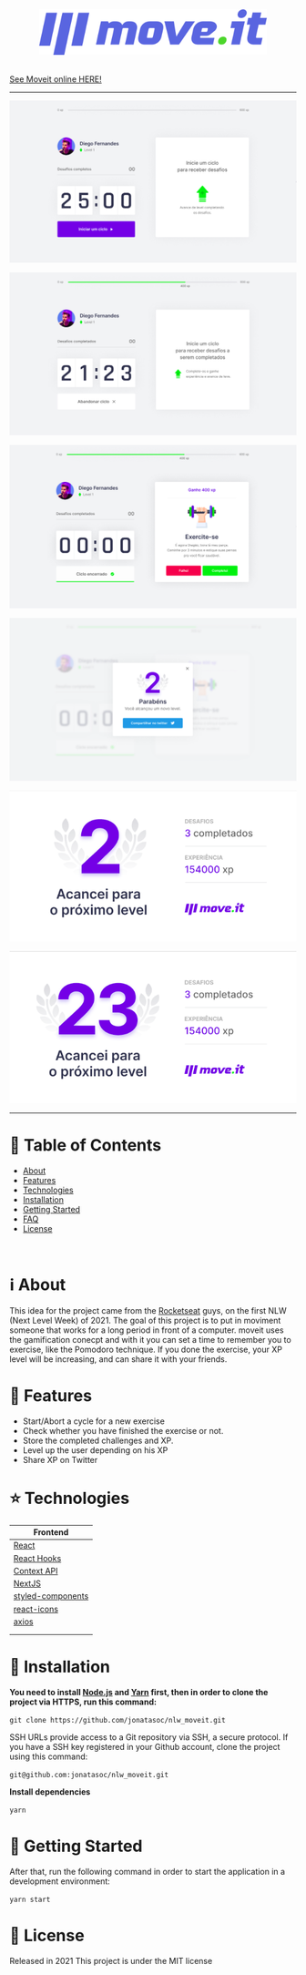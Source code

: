 <div align="center">
    <img alt="Moveit" title="Moveit" width="400" src="docs/logo-full.svg" />
    <br>
    <br>
</div>

[See Moveit online HERE!](https://nlw-moveit-two.vercel.app/)

---

<p align="center">
   <img src="docs/moveit1.png" width="auto"/>
</p>
<p align="center">
   <img src="docs/moveit2.png" width="auto"/>
</p>
<p align="center">
   <img src="docs/moveit3.png" width="auto"/>
</p>
<p align="center">
   <img src="docs/moveit4.png" width="auto"/>
</p>
<p align="center">
   <img src="docs/moveit5.png" width="auto"/>
</p>
<p align="center">
   <img src="docs/moveit6.png" width="auto"/>
</p>

---

# :pushpin: Table of Contents

- [About](#information_source-about)
- [Features](#rocket-features)
- [Technologies](#star-technologies)
- [Installation](#construction_worker-installation)
- [Getting Started](#runner-getting-started)
- [FAQ](#postbox-faq)
- [License](#closed_book-license)

<br />

# :information_source: About

This idea for the project came from the [Rocketseat](https://rocketseat.com.br/) guys, on the first NLW (Next Level Week) of 2021.
The goal of this project is to put in moviment someone that works for a long period in front of a computer.
moveit uses the gamification conecpt and with it you can set a time to remember you to exercise, like the Pomodoro technique. If you done the exercise, your XP level will be increasing, and can share it with your friends.

# :rocket: Features

- Start/Abort a cycle for a new exercise
- Check whether you have finished the exercise or not.
- Store the completed challenges and XP.
- Level up the user depending on his XP
- Share XP on Twitter

# :star: Technologies

| Frontend                                                  |
| --------------------------------------------------------- |
| [React](https://reactjs.org/)                             |
| [React Hooks](https://reactjs.org/)                       |
| [Context API](https://reactjs.org/)                       |
| [NextJS](https://nextjs.org/)                             |
| [styled-components](https://styled-components.com/)       |
| [react-icons](https://react-icons.github.io/react-icons/) |
| [axios](https://github.com/axios/axios)                   |
|                                                           |
|                                                           |

# :construction_worker: Installation

**You need to install [Node.js](https://nodejs.org/en/download/) and [Yarn](https://yarnpkg.com/) first, then in order to clone the project via HTTPS, run this command:**

`git clone https://github.com/jonatasoc/nlw_moveit.git`

SSH URLs provide access to a Git repository via SSH, a secure protocol. If you have a SSH key registered in your Github account, clone the project using this command:

`git@github.com:jonatasoc/nlw_moveit.git`

**Install dependencies**

`yarn`

# :runner: Getting Started

After that, run the following command in order to start the application in a development environment:

`yarn start`

# :closed_book: License

Released in 2021
This project is under the MIT license
